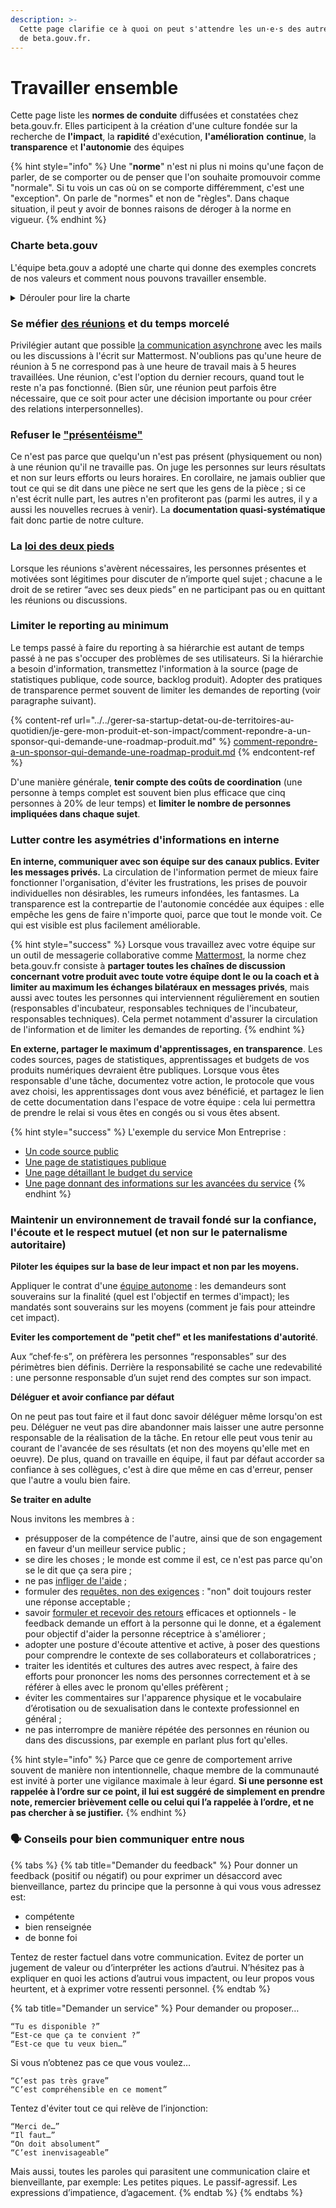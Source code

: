 ```yaml
---
description: >-
  Cette page clarifie ce à quoi on peut s'attendre les un·e·s des autres au sein
  de beta.gouv.fr.
---
```


# Travailler ensemble

Cette page liste les **normes de conduite** diffusées et constatées chez beta.gouv.fr. Elles participent à la création d'une culture fondée sur la recherche de **l'impact**, la **rapidité** d'exécution, **l'amélioration** **continue**, la **transparence** et **l'autonomie** des équipes

{% hint style="info" %}
Une "**norme**" n'est ni plus ni moins qu'une façon de parler, de se comporter ou de penser que l'on souhaite promouvoir comme "normale". Si tu vois un cas où on se comporte différemment, c'est une "exception". On parle de "normes" et non de "règles". Dans chaque situation, il peut y avoir de bonnes raisons de déroger à la norme en vigueur.
{% endhint %}

### Charte beta.gouv

L'équipe beta.gouv a adopté une charte qui donne des exemples concrets de nos valeurs et comment nous pouvons travailler ensemble.

<details>

<summary>Dérouler pour lire la charte</summary>

Ici, on a le droit…

* de dire « je ne sais pas »
* de demander à ce que quelque chose soit clarifié
* de rester chez soi quand on se sent malade
* de dire qu'on n'a pas compris
* de demander ce que signifient les sigles
* d’oublier des trucs
* de se présenter
* de s’appuyer sur l’équipe
* de demander de l'aide
* de ne pas tout savoir
* d’être silencieux certains jours
* d’autres jours, de parler fort, de rire et de faire des vannes
* de mettre son casque sur les oreilles
* de dire « non » quand on n’a pas le temps
* de faire des erreurs
* de chanter
* de soupirer
* de ne pas consulter ses mails sur son temps libre
* de ne pas consulter ses mails tout le temps au boulot
* de demander sur Mattermost
* de demander en personne aux collègues
* de s’isoler pour se concentrer
* de donner son avis sur le travail des autres
* de critiquer ce qui nous met mal à l'aise
* d'accepter quand quelqu'un propose du café
* de préférer le thé
* de grignoter
* d'avoir un bureau en désordre
* d'avoir un bureau bien rangé
* de bosser comme on a envie de bosser
* de demander à la hiérarchie de résoudre un problème
* d'avoir un jour sans
* de prendre sa journée
* de saluer et d'être salué·e comme on le souhaite : avec ou [sans contact](http://romy.tetue.net/mille-milliards-de-mille-bises)
* de dire "ce que tu viens de dire est déplacé" quand on est témoin ou victime d'une remarque sexiste, raciste ou plus généralement déplacée. Il est conseillé de ne pas en ajouter et notamment de ne pas sermonner. On parle aussi de "call-out" pour décrire ce protocole.

_Cette charte est librement inspirée de celle de_ [_Gov.UK_](https://twitter.com/gilest/status/735131901900521472)_._

![](<../../.gitbook/assets/image (22) (2) (1) (1) (1) (1) (1) (1).png>)

</details>

### **Se méfier** [**des réunions**](https://blog.alan.com/bien-etre-au-travail/no-meeting-policy) **et du temps morcelé**

Privilégier autant que possible [la communication asynchrone](https://basecamp.com/guides/how-we-communicate) avec les mails ou les discussions à l'écrit sur Mattermost. N'oublions pas qu'une heure de réunion à 5 ne correspond pas à une heure de travail mais à 5 heures travaillées. Une réunion, c'est l'option du dernier recours, quand tout le reste n'a pas fonctionné. (Bien sûr, une réunion peut parfois être nécessaire, que ce soit pour acter une décision importante ou pour créer des relations interpersonnelles).

### **Refuser le** [**"présentéisme"**](https://www.linkedin.com/pulse/prendre-son-temps-cest-de-largent-pr%C3%A9sent%C3%A9isme-remi-rommelard/)

Ce n'est pas parce que quelqu'un n'est pas présent (physiquement ou non) à une réunion qu'il ne travaille pas. On juge les personnes sur leurs résultats et non sur leurs efforts ou leurs horaires. En corollaire, ne jamais oublier que tout ce qui se dit dans une pièce ne sert que les gens de la pièce ; si ce n'est écrit nulle part, les autres n'en profiteront pas (parmi les autres, il y a aussi les nouvelles recrues à venir). La **documentation quasi-systématique** fait donc partie de notre culture.

### **La** [**loi des deux pieds**](http://www.alidade-conseil.com/2016/11/01/connaissez-vous-la-loi-des-deux-pieds/)

Lorsque les réunions s'avèrent nécessaires, les personnes présentes et motivées sont légitimes pour discuter de n’importe quel sujet ; chacune a le droit de se retirer “avec ses deux pieds” en ne participant pas ou en quittant les réunions ou discussions.

### **Limiter le reporting au minimum**

Le temps passé à faire du reporting à sa hiérarchie est autant de temps passé à ne pas s'occuper des problèmes de ses utilisateurs. Si la hiérarchie a besoin d'information, transmettez l'information à la source (page de statistiques publique, code source, backlog produit). Adopter des pratiques de transparence permet souvent de limiter les demandes de reporting (voir paragraphe suivant).

{% content-ref url="../../gerer-sa-startup-detat-ou-de-territoires-au-quotidien/je-gere-mon-produit-et-son-impact/comment-repondre-a-un-sponsor-qui-demande-une-roadmap-produit.md" %}
[comment-repondre-a-un-sponsor-qui-demande-une-roadmap-produit.md](../../gerer-sa-startup-detat-ou-de-territoires-au-quotidien/je-gere-mon-produit-et-son-impact/comment-repondre-a-un-sponsor-qui-demande-une-roadmap-produit.md)
{% endcontent-ref %}

D'une manière générale, **tenir compte des coûts de coordination** (une personne à temps complet est souvent bien plus efficace que cinq personnes à 20% de leur temps) et **limiter le nombre de personnes impliquées dans chaque sujet**.

### Lutter contre les asymétries d'informations en interne

**En interne, communiquer avec son équipe sur des canaux publics. Eviter les messages privés.** La circulation de l'information permet de mieux faire fonctionner l'organisation, d'éviter les frustrations, les prises de pouvoir individuelles non désirables, les rumeurs infondées, les fantasmes. La transparence est la contrepartie de l'autonomie concédée aux équipes : elle empêche les gens de faire n'importe quoi, parce que tout le monde voit. Ce qui est visible est plus facilement améliorable.

{% hint style="success" %}
Lorsque vous travaillez avec votre équipe sur un outil de messagerie collaborative comme [Mattermost](../jutilise-les-outils-de-la-communaute/mattermost/), la norme chez beta.gouv.fr consiste à **partager toutes les chaînes de discussion concernant votre produit avec toute votre équipe dont le ou la coach et à limiter au maximum les échanges bilatéraux en messages privés**, mais aussi avec toutes les personnes qui interviennent régulièrement en soutien (responsables d'incubateur, responsables techniques de l'incubateur, responsables techniques). Cela permet notamment d'assurer la circulation de l'information et de limiter les demandes de reporting.
{% endhint %}

**En externe, partager le maximum d'apprentissages, en transparence**. Les codes sources, pages de statistiques, apprentissages et budgets de vos produits numériques devraient être publiques. Lorsque vous êtes responsable d'une tâche, documentez votre action, le protocole que vous avez choisi, les apprentissages dont vous avez bénéficié, et partagez le lien de cette documentation dans l'espace de votre équipe : cela lui permettra de prendre le relai si vous êtes en congés ou si vous êtes absent.

{% hint style="success" %}
L'exemple du service Mon Entreprise :

* [Un code source public](https://github.com/betagouv/mon-entreprise/)
* [Une page de statistiques publique](https://mon-entreprise.fr/stats)
* [Une page détaillant le budget du service](https://mon-entreprise.fr/budget)
* [Une page donnant des informations sur les avancées du service](https://mon-entreprise.fr/nouveaut%C3%A9s/mai-2021)
{% endhint %}

### Maintenir un environnement de travail fondé sur la confiance, l'écoute et le respect mutuel (et non sur le paternalisme autoritaire)

**Piloter les équipes sur la base de leur impact et non par les moyens.**&#x20;

Appliquer le contrat d'une [équipe autonome](https://blog.beta.gouv.fr/general/2016/11/28/equipes-autonomes/) : les demandeurs sont souverains sur la finalité (quel est l'objectif en termes d'impact); les mandatés sont souverains sur les moyens (comment je fais pour atteindre cet impact).

**Eviter les comportement de "petit chef" et les manifestations d'autorité**.&#x20;

Aux “chef·fe·s”, on préfèrera les personnes “responsables” sur des périmètres bien définis. Derrière la responsabilité se cache une redevabilité : une personne responsable d’un sujet rend des comptes sur son impact.

**Déléguer et avoir confiance par défaut**

On ne peut pas tout faire et il faut donc savoir déléguer même lorsqu'on est peu. Déléguer ne veut pas dire abandonner mais laisser une autre personne responsable de la réalisation de la tâche. En retour elle peut vous tenir au courant de l'avancée de ses résultats (et non des moyens qu'elle met en oeuvre). De plus, quand on travaille en équipe, il faut par défaut accorder sa confiance à ses collègues, c'est à dire que même en cas d'erreur, penser que l'autre a voulu bien faire.

**Se traiter en adulte**

Nous invitons les membres à :&#x20;

* présupposer de la compétence de l'autre, ainsi que de son engagement en faveur d'un meilleur service public ;
* se dire les choses ; le monde est comme il est, ce n'est pas parce qu'on se le dit que ça sera pire ;
* ne pas [infliger de l'aide](https://mixitconf.org/en/2018/vous-arrive-t-il-d-infliger-de-l-aide-) ;
* formuler des [requêtes, non des exigences](https://apprendreaeduquer.fr/comment-faire-difference-requete-exigence-en-cnv-79/) : "non" doit toujours rester une réponse acceptable ;
* savoir [formuler et recevoir des retours](https://www.octo.academy/fr/formation/134-donner-et-recevoir-des-feedbacks-efficaces) efficaces et optionnels - le feedback demande un effort à la personne qui le donne, et a également pour objectif d'aider la personne réceptrice à s'améliorer ;
* adopter une posture d'écoute attentive et active, à poser des questions pour comprendre le contexte de ses collaborateurs et collaboratrices ;
* traiter les identités et cultures des autres avec respect, à faire des efforts pour prononcer les noms des personnes correctement et à se référer à elles avec le pronom qu'elles préfèrent ;
* éviter les commentaires sur l'apparence physique et le vocabulaire d’érotisation ou de sexualisation dans le contexte professionnel en général ;
* ne pas interrompre de manière répétée des personnes en réunion ou dans des discussions, par exemple en parlant plus fort qu'elles.

{% hint style="info" %}
Parce que ce genre de comportement arrive souvent de manière non intentionnelle, chaque membre de la communauté est invité à porter une vigilance maximale à leur égard. **Si une personne est rappelée à l’ordre sur ce point, il lui est suggéré de simplement en prendre note, remercier brièvement celle ou celui qui l’a rappelée à l’ordre, et ne pas chercher à se justifier.**
{% endhint %}

### 🗣 Conseils pour bien communiquer entre nous

{% tabs %}
{% tab title="Demander du feedback" %}
Pour donner un feedback (positif ou négatif) ou pour exprimer un désaccord avec bienveillance, partez du principe que la personne à qui vous vous adressez est:

* compétente
* bien renseignée
* de bonne foi

Tentez de rester factuel dans votre communication. Evitez de porter un jugement de valeur ou d’interpréter les actions d’autrui. N’hésitez pas à expliquer en quoi les actions d’autrui vous impactent, ou leur propos vous heurtent, et à exprimer votre ressenti personnel.
{% endtab %}

{% tab title="Demander un service" %}
Pour demander ou proposer…

```
“Tu es disponible ?”
“Est-ce que ça te convient ?”
“Est-ce que tu veux bien…”
```

Si vous n’obtenez pas ce que vous voulez…

```
“C’est pas très grave”
“C’est compréhensible en ce moment”
```

Tentez d'éviter tout ce qui relève de l’injonction:

```
“Merci de…”
“Il faut…”
“On doit absolument”
“C’est inenvisageable”
```

Mais aussi, toutes les paroles qui parasitent une communication claire et bienveillante, par exemple: Les petites piques. Le passif-agressif. Les expressions d’impatience, d’agacement.
{% endtab %}
{% endtabs %}

